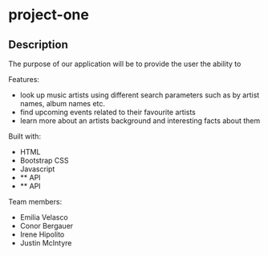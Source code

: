 # project-one

## Description

The purpose of our application will be to provide the user the ability to 

Features:

- look up music artists using different search parameters such as by artist names, album names etc.
- find upcoming events related to their favourite artists
- learn more about an artists background and interesting facts about them

Built with:

- HTML
- Bootstrap CSS
- Javascript
- ** API
- ** API


Team members:

- Emilia Velasco
- Conor Bergauer
- Irene Hipolito
- Justin McIntyre
